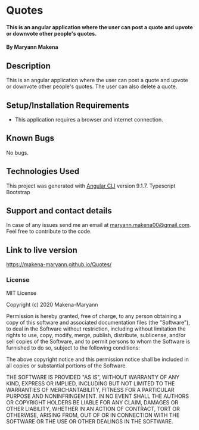 # Quotes

#### This is an angular application where the user can post a quote and upvote or downvote other people's quotes.

#### By **Maryann Makena**

## Description

This is an angular application where the user can post a quote and upvote or downvote other people's quotes. The user can also delete a quote.

## Setup/Installation Requirements

- This application requires a browser and internet connection.

## Known Bugs

No bugs.

## Technologies Used

This project was generated with [Angular CLI](https://github.com/angular/angular-cli) version 9.1.7.
Typescript
Bootstrap

## Support and contact details

In case of any issues send me an email at maryann.makena00@gmail.com. Feel free to contribute to the code.

## Link to live version

https://makena-maryann.github.io/Quotes/

### License

MIT License

Copyright (c) 2020 Makena-Maryann

Permission is hereby granted, free of charge, to any person obtaining a copy of this software and associated documentation files (the "Software"), to deal in the Software without restriction, including without limitation the rights to use, copy, modify, merge, publish, distribute, sublicense, and/or sell copies of the Software, and to permit persons to whom the Software is furnished to do so, subject to the following conditions:

The above copyright notice and this permission notice shall be included in all copies or substantial portions of the Software.

THE SOFTWARE IS PROVIDED "AS IS", WITHOUT WARRANTY OF ANY KIND, EXPRESS OR IMPLIED, INCLUDING BUT NOT LIMITED TO THE WARRANTIES OF MERCHANTABILITY, FITNESS FOR A PARTICULAR PURPOSE AND NONINFRINGEMENT. IN NO EVENT SHALL THE AUTHORS OR COPYRIGHT HOLDERS BE LIABLE FOR ANY CLAIM, DAMAGES OR OTHER LIABILITY, WHETHER IN AN ACTION OF CONTRACT, TORT OR OTHERWISE, ARISING FROM, OUT OF OR IN CONNECTION WITH THE SOFTWARE OR THE USE OR OTHER DEALINGS IN THE SOFTWARE.
